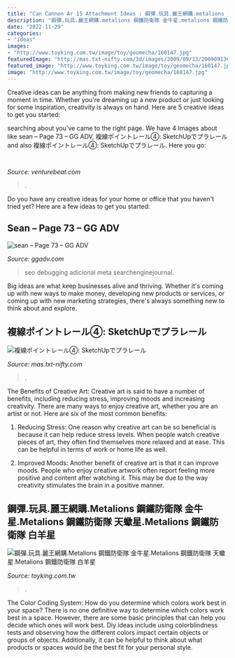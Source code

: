 ```yaml
---
title: "Can Cannon Ar 15 Attachment Ideas : 鋼彈.玩具.麗王網購.metalions 鋼鐵防衛隊 金牛星.metalions 鋼鐵防衛隊 天蠍星.metalions 鋼鐵防衛隊 白羊星"
description: "鋼彈.玩具.麗王網購.metalions 鋼鐵防衛隊 金牛星.metalions 鋼鐵防衛隊 天蠍星.metalions 鋼鐵防衛隊 白羊星"
date: "2022-11-29"
categories:
- "ideas"
images:
- "http://www.toyking.com.tw/image/toy/geomecha/160147.jpg"
featuredImage: "http://mas.txt-nifty.com/3d/images/2009/09/13/2009091304.jpg"
featured_image: "http://www.toyking.com.tw/image/toy/geomecha/160147.jpg"
image: "http://www.toyking.com.tw/image/toy/geomecha/160147.jpg"
---
```



Creative ideas can be anything from making new friends to capturing a moment in time. Whether you're dreaming up a new product or just looking for some inspiration, creativity is always on hand. Here are 5 creative ideas to get you started: 

	

		
searching about  you've came to the right page. We have 4 Images about  like sean – Page 73 – GG ADV, 複線ポイントレール④: SketchUpでプラレール and also 複線ポイントレール④: SketchUpでプラレール. Here you go:
		
    
## 

<img loading=lazy src="https://venturebeat.com/wp-content/uploads/2019/11/photoshopipad.jpg" onerror="this.onerror=null;this.src='https://tse4.mm.bing.net/th?id=OIP.z0Cxihs-U0tIJIaoh2pT5AHaFw&amp;pid=15.1';" alt="">

_Source: venturebeat.com_

>. 

	

Do you have any creative ideas for your home or office that you haven't tried yet? Here are a few ideas to get you started: 

    
## Sean – Page 73 – GG ADV

<img loading=lazy src="https://cdn.searchenginejournal.com/wp-content/uploads/2021/03/rendered-html-should-javascript-seo-min-604fcf3c89df6-768x356.png" onerror="this.onerror=null;this.src='https://tse1.mm.bing.net/th?id=OIP.NSyHH3w6kGIEcxIxE3QO_QHaDb&amp;pid=15.1';" alt="sean – Page 73 – GG ADV">

_Source: ggadv.com_

>seo debugging adicional meta searchenginejournal. 

	

Big ideas are what keep businesses alive and thriving. Whether it's coming up with new ways to make money, developing new products or services, or coming up with new marketing strategies, there's always something new to think about and explore.

    
## 複線ポイントレール④: SketchUpでプラレール

<img loading=lazy src="http://mas.txt-nifty.com/3d/images/2009/09/13/2009091304.jpg" onerror="this.onerror=null;this.src='https://tse2.mm.bing.net/th?id=OIP.RTssF5TX5ie2QubeTUU0IQHaEK&amp;pid=15.1';" alt="複線ポイントレール④: SketchUpでプラレール">

_Source: mas.txt-nifty.com_

>. 

	

The Benefits of Creative Art:
Creative art is said to have a number of benefits, including reducing stress, improving moods and increasing creativity. There are many ways to enjoy creative art, whether you are an artist or not. Here are six of the most common benefits:
1. Reducing Stress: One reason why creative art can be so beneficial is because it can help reduce stress levels. When people watch creative pieces of art, they often find themselves more relaxed and at ease. This can be helpful in terms of work or home life as well.

2. Improved Moods: Another benefit of creative art is that it can improve moods. People who enjoy creative artwork often report feeling more positive and content after watching it. This may be due to the way creativity stimulates the brain in a positive manner.


    
## 鋼彈.玩具.麗王網購.Metalions 鋼鐵防衛隊 金牛星.Metalions 鋼鐵防衛隊 天蠍星.Metalions 鋼鐵防衛隊 白羊星

<img loading=lazy src="http://www.toyking.com.tw/image/toy/geomecha/160147.jpg" onerror="this.onerror=null;this.src='https://tse2.mm.bing.net/th?id=OIP.nJd6SdXD8wm-kJ3vJ-TfsAAAAA&amp;pid=15.1';" alt="鋼彈.玩具.麗王網購.Metalions 鋼鐵防衛隊 金牛星.Metalions 鋼鐵防衛隊 天蠍星.Metalions 鋼鐵防衛隊 白羊星">

_Source: toyking.com.tw_

>. 

	

The Color Coding System: How do you determine which colors work best in your space?
There is no one definitive way to determine which colors work best in a space. However, there are some basic principles that can help you decide which ones will work best. Diy ideas include using colorblindness tests and observing how the different colors impact certain objects or groups of objects. Additionally, it can be helpful to think about what products or spaces would be the best fit for your personal style.

